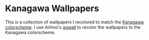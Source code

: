 # Kanagawa Wallpapers

This is a collection of wallpapers I recolored to match the [Kanagawa colorscheme](https://github.com/rebelot/kanagawa.nvim). I use Anhno's [gowall](https://github.com/Achno/gowall?tab=readme-ov-file) to recolor the wallpapers to the Kanagawa colorscheme.
